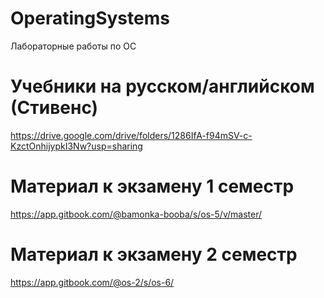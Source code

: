 # OperatingSystems
Лабораторные работы по ОС

# Учебники на русском/английском (Стивенс)
https://drive.google.com/drive/folders/1286IfA-f94mSV-c-KzctOnhijypkI3Nw?usp=sharing

# Материал к экзамену 1 семестр
https://app.gitbook.com/@bamonka-booba/s/os-5/v/master/

# Материал к экзамену 2 семестр
https://app.gitbook.com/@os-2/s/os-6/
